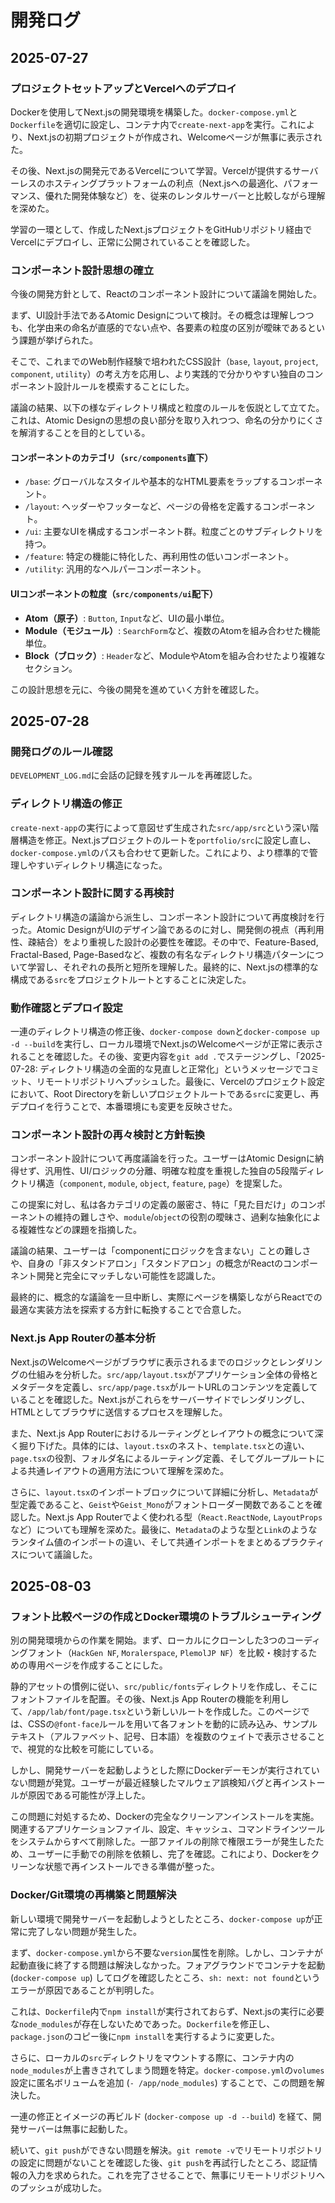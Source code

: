 # 開発ログ

## 2025-07-27

### プロジェクトセットアップとVercelへのデプロイ
Dockerを使用してNext.jsの開発環境を構築した。`docker-compose.yml`と`Dockerfile`を適切に設定し、コンテナ内で`create-next-app`を実行。これにより、Next.jsの初期プロジェクトが作成され、Welcomeページが無事に表示された。

その後、Next.jsの開発元であるVercelについて学習。Vercelが提供するサーバーレスのホスティングプラットフォームの利点（Next.jsへの最適化、パフォーマンス、優れた開発体験など）を、従来のレンタルサーバーと比較しながら理解を深めた。

学習の一環として、作成したNext.jsプロジェクトをGitHubリポジトリ経由でVercelにデプロイし、正常に公開されていることを確認した。

### コンポーネント設計思想の確立
今後の開発方針として、Reactのコンポーネント設計について議論を開始した。

まず、UI設計手法であるAtomic Designについて検討。その概念は理解しつつも、化学由来の命名が直感的でない点や、各要素の粒度の区別が曖昧であるという課題が挙げられた。

そこで、これまでのWeb制作経験で培われたCSS設計（`base`, `layout`, `project`, `component`, `utility`）の考え方を応用し、より実践的で分かりやすい独自のコンポーネント設計ルールを模索することにした。

議論の結果、以下の様なディレクトリ構成と粒度のルールを仮説として立てた。これは、Atomic Designの思想の良い部分を取り入れつつ、命名の分かりにくさを解消することを目的としている。

#### コンポーネントのカテゴリ（`src/components`直下）
*   `/base`: グローバルなスタイルや基本的なHTML要素をラップするコンポーネント。
*   `/layout`: ヘッダーやフッターなど、ページの骨格を定義するコンポーネント。
*   `/ui`: 主要なUIを構成するコンポーネント群。粒度ごとのサブディレクトリを持つ。
*   `/feature`: 特定の機能に特化した、再利用性の低いコンポーネント。
*   `/utility`: 汎用的なヘルパーコンポーネント。

#### UIコンポーネントの粒度（`src/components/ui`配下）
*   **Atom（原子）**: `Button`, `Input`など、UIの最小単位。
*   **Module（モジュール）**: `SearchForm`など、複数のAtomを組み合わせた機能単位。
*   **Block（ブロック）**: `Header`など、ModuleやAtomを組み合わせたより複雑なセクション。

この設計思想を元に、今後の開発を進めていく方針を確認した。

## 2025-07-28

### 開発ログのルール確認
`DEVELOPMENT_LOG.md`に会話の記録を残すルールを再確認した。

### ディレクトリ構造の修正
`create-next-app`の実行によって意図せず生成された`src/app/src`という深い階層構造を修正。Next.jsプロジェクトのルートを`portfolio/src`に設定し直し、`docker-compose.yml`のパスも合わせて更新した。これにより、より標準的で管理しやすいディレクトリ構造になった。

### コンポーネント設計に関する再検討
ディレクトリ構造の議論から派生し、コンポーネント設計について再度検討を行った。Atomic DesignがUIのデザイン論であるのに対し、開発側の視点（再利用性、疎結合）をより重視した設計の必要性を確認。その中で、Feature-Based, Fractal-Based, Page-Basedなど、複数の有名なディレクトリ構造パターンについて学習し、それぞれの長所と短所を理解した。最終的に、Next.jsの標準的な構成である`src`をプロジェクトルートとすることに決定した。

### 動作確認とデプロイ設定
一連のディレクトリ構造の修正後、`docker-compose down`と`docker-compose up -d --build`を実行し、ローカル環境でNext.jsのWelcomeページが正常に表示されることを確認した。その後、変更内容を`git add .`でステージングし、「2025-07-28: ディレクトリ構造の全面的な見直しと正常化」というメッセージでコミット、リモートリポジトリへプッシュした。最後に、Vercelのプロジェクト設定において、Root Directoryを新しいプロジェクトルートである`src`に変更し、再デプロイを行うことで、本番環境にも変更を反映させた。

### コンポーネント設計の再々検討と方針転換
コンポーネント設計について再度議論を行った。ユーザーはAtomic Designに納得せず、汎用性、UI/ロジックの分離、明確な粒度を重視した独自の5段階ディレクトリ構造（`component`, `module`, `object`, `feature`, `page`）を提案した。

この提案に対し、私は各カテゴリの定義の厳密さ、特に「見た目だけ」のコンポーネントの維持の難しさや、`module`/`object`の役割の曖昧さ、過剰な抽象化による複雑性などの課題を指摘した。

議論の結果、ユーザーは「componentにロジックを含まない」ことの難しさや、自身の「非スタンドアロン」「スタンドアロン」の概念がReactのコンポーネント開発と完全にマッチしない可能性を認識した。

最終的に、概念的な議論を一旦中断し、実際にページを構築しながらReactでの最適な実装方法を探索する方針に転換することで合意した。

### Next.js App Routerの基本分析
Next.jsのWelcomeページがブラウザに表示されるまでのロジックとレンダリングの仕組みを分析した。`src/app/layout.tsx`がアプリケーション全体の骨格とメタデータを定義し、`src/app/page.tsx`がルートURLのコンテンツを定義していることを確認した。Next.jsがこれらをサーバーサイドでレンダリングし、HTMLとしてブラウザに送信するプロセスを理解した。

また、Next.js App Routerにおけるルーティングとレイアウトの概念について深く掘り下げた。具体的には、`layout.tsx`のネスト、`template.tsx`との違い、`page.tsx`の役割、フォルダ名によるルーティング定義、そしてグループルートによる共通レイアウトの適用方法について理解を深めた。

さらに、`layout.tsx`のインポートブロックについて詳細に分析し、`Metadata`が型定義であること、`Geist`や`Geist_Mono`がフォントローダー関数であることを確認した。Next.js App Routerでよく使われる型（`React.ReactNode`, `LayoutProps`など）についても理解を深めた。最後に、`Metadata`のような型と`Link`のようなランタイム値のインポートの違い、そして共通インポートをまとめるプラクティスについて議論した。

## 2025-08-03

### フォント比較ページの作成とDocker環境のトラブルシューティング

別の開発環境からの作業を開始。まず、ローカルにクローンした3つのコーディングフォント（`HackGen NF`, `Moralerspace`, `PlemolJP NF`）を比較・検討するための専用ページを作成することにした。

静的アセットの慣例に従い、`src/public/fonts`ディレクトリを作成し、そこにフォントファイルを配置。その後、Next.js App Routerの機能を利用して、`/app/lab/font/page.tsx`という新しいルートを作成した。このページでは、CSSの`@font-face`ルールを用いて各フォントを動的に読み込み、サンプルテキスト（アルファベット、記号、日本語）を複数のウェイトで表示させることで、視覚的な比較を可能にしている。

しかし、開発サーバーを起動しようとした際にDockerデーモンが実行されていない問題が発覚。ユーザーが最近経験したマルウェア誤検知バグと再インストールが原因である可能性が浮上した。

この問題に対処するため、Dockerの完全なクリーンアンインストールを実施。関連するアプリケーションファイル、設定、キャッシュ、コマンドラインツールをシステムからすべて削除した。一部ファイルの削除で権限エラーが発生したため、ユーザーに手動での削除を依頼し、完了を確認。これにより、Dockerをクリーンな状態で再インストールできる準備が整った。

### Docker/Git環境の再構築と問題解決

新しい環境で開発サーバーを起動しようとしたところ、`docker-compose up`が正常に完了しない問題が発生した。

まず、`docker-compose.yml`から不要な`version`属性を削除。しかし、コンテナが起動直後に終了する問題は解決しなかった。フォアグラウンドでコンテナを起動 (`docker-compose up`) してログを確認したところ、`sh: next: not found`というエラーが原因であることが判明した。

これは、`Dockerfile`内で`npm install`が実行されておらず、Next.jsの実行に必要な`node_modules`が存在しないためであった。`Dockerfile`を修正し、`package.json`のコピー後に`npm install`を実行するように変更した。

さらに、ローカルの`src`ディレクトリをマウントする際に、コンテナ内の`node_modules`が上書きされてしまう問題を特定。`docker-compose.yml`の`volumes`設定に匿名ボリュームを追加 (`- /app/node_modules`) することで、この問題を解決した。

一連の修正とイメージの再ビルド (`docker-compose up -d --build`) を経て、開発サーバーは無事に起動した。

続いて、`git push`ができない問題を解決。`git remote -v`でリモートリポジトリの設定に問題がないことを確認した後、`git push`を再試行したところ、認証情報の入力を求められた。これを完了させることで、無事にリモートリポジトリへのプッシュが成功した。